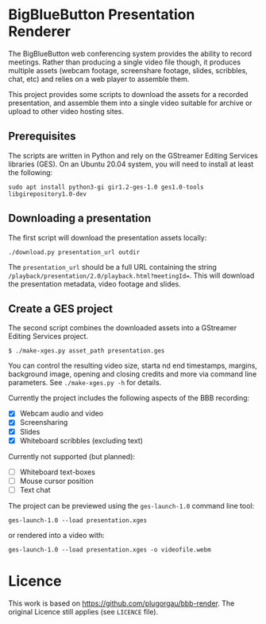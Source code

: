 # BigBlueButton Presentation Renderer

The BigBlueButton web conferencing system provides the ability to
record meetings. Rather than producing a single video file though, it
produces multiple assets (webcam footage, screenshare footage, slides,
scribbles, chat, etc) and relies on a web player to assemble them.

This project provides some scripts to download the assets for a
recorded presentation, and assemble them into a single video suitable
for archive or upload to other video hosting sites.

## Prerequisites

The scripts are written in Python and rely on the GStreamer Editing
Services libraries (GES). On an Ubuntu 20.04 system, you will need to
install at least the following:

```
sudo apt install python3-gi gir1.2-ges-1.0 ges1.0-tools libgirepository1.0-dev
```

## Downloading a presentation

The first script will download the presentation assets locally:

```
./download.py presentation_url outdir
```

The `presentation_url` should be a full URL containing the string
`/playback/presentation/2.0/playback.html?meetingId=`.  This will
download the presentation metadata, video footage and slides.


## Create a GES project

The second script combines the downloaded assets into a GStreamer
Editing Services project.

```
$ ./make-xges.py asset_path presentation.ges
```

You can control the resulting video size, starta nd end timestamps, margins, background image, opening and closing credits and more via command line parameters. See `./make-xges.py -h` for details.

Currently the project includes the following aspects of the BBB
recording:

* [x] Webcam audio and video
* [x] Screensharing
* [x] Slides
* [x] Whiteboard scribbles (excluding text)

Currently not supported (but planned):

* [ ] Whiteboard text-boxes
* [ ] Mouse cursor position
* [ ] Text chat

The project can be previewed using the `ges-launch-1.0` command line tool:

```
ges-launch-1.0 --load presentation.xges
```

or rendered into a video with:

```
ges-launch-1.0 --load presentation.xges -o videofile.webm
```

# Licence

This work is based on https://github.com/plugorgau/bbb-render.
The original Licence still applies (see `LICENCE` file).

